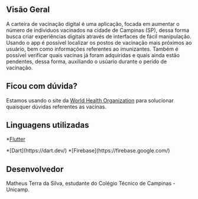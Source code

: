 ## Visão Geral

A carteira de vacinação digital é uma aplicação, focada em aumentar o número de indíviduos vacinados na cidade de Campinas (SP), dessa forma busca criar experiências digitais
através de interfaces de fácil manipulação. Usando o app é possível localizar os postos de vacinação mais próximos ao usuário, bem como informações referentes ao imunizantes. Também é possível verificar quais vacinas já foram adquiridas e quais ainda estão pendentes, dessa forma, auxiliando o usúario durante o perído de vacinação.

## Ficou com dúvida?

Estamos usando o site da [World Health Organization](https://www.who.int/pt/emergencies/diseases/novel-coronavirus-2019/covid-19-vaccines/explainers?adgroupsurvey={adgroupsurvey}&gclid=CjwKCAjwq9mLBhB2EiwAuYdMtZKLj_-_WWUh-iO-Bl2T_o3Fs-qsDZFU2hrCHFH_m_x8gZPfCgEN1hoCOFoQAvD_BwE) para solucionar quaisquer dúvidas referentes as vacinas.
  
## Linguagens utilizadas
<!--ts-->
*[Flutter](https://flutter.dev/)
</p>
*[Dart](https://dart.dev/)
*[Firebase](https://firebase.google.com/)
<!--te-->


## Desenvolvedor

Matheus Terra da Silva, estudante do Colégio Técnico de Campinas - Unicamp.
